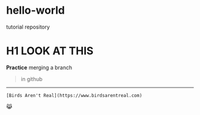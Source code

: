 # hello-world
tutorial repository
# H1 LOOK AT THIS
**Practice** merging a branch
>in github
---
	[Birds Aren't Real](https://www.birdsarentreal.com)
  :joy_cat:
